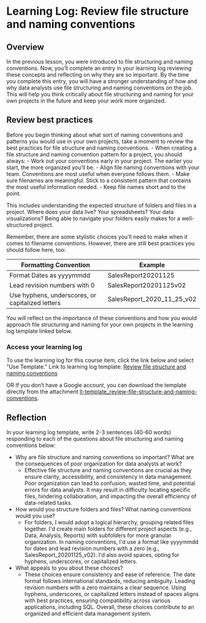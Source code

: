 # Learning Log: Review file structure and naming conventions

## Overview

In the previous lesson, you were introduced to file structuring and naming conventions. Now, you’ll complete an entry in your learning log reviewing these concepts and reflecting on why they are so important. By the time you complete this entry, you will have a stronger understanding of how and why data analysts use file structuring and naming conventions on the job. This will help you think critically about file structuring and naming for your own projects in the future and keep your work more organized.

## Review best practices

Before you begin thinking about what sort of naming conventions and patterns you would use in your own projects, take a moment to review the best practices for file structure and naming conventions.
    - When creating a file structure and naming convention pattern for a project, you should always:
    - Work out your conventions early in your project. The earlier you start, the more organized you’ll be. 
    - Align file naming conventions with your team. Conventions are most useful when everyone follows them.
    - Make sure filenames are meaningful. Stick to a consistent pattern that contains the most useful information needed.
    - Keep file names short and to the point.

This includes understanding the expected structure of folders and files in a project. Where does your data live? Your spreadsheets? Your data visualizations? Being able to navigate your folders easily makes for a well-structured project. 

Remember, there are some stylistic choices you’ll need to make when it comes to filename conventions. However, there are still best practices you should follow here, too:

|Formatting Convention|Example|
|---------------------|-------|
|Format Dates as yyyymmdd|SalesReport20201125|
|Lead revision numbers with 0|SalesReport20201125v02|
|Use hyphens, underscores, or capitalized letters|SalesReport_2020_11_25_v02|

You will reflect on the importance of these conventions and how you would approach file structuring and naming for your own projects in the learning log template linked below.

### Access your learning log

To use the learning log for this course item, click the link below and select “Use Template.”
Link to learning log template: [Review file structure and naming conventions](https://docs.google.com/document/d/1hIpY8BLiIu2uYoq3iu-cnIDbDGxE7zC9HmA8Na9XFFg/template/preview)

OR If you don’t have a Google account, you can download the template directly from the attachment [ll-template_review-file-structure-and-naming-conventions](./resources/ll-template_review-file-structure-and-naming-conventions.docx).

## Reflection

In your learning log template, write 2-3 sentences (40-60 words) responding to each of the questions about file structuring and naming conventions below:

- Why are file structure and naming conventions so important? What are the consequences of poor organization for data analysts at work?
  - Effective file structure and naming conventions are crucial as they ensure clarity, accessibility, and consistency in data management. Poor organization can lead to confusion, wasted time, and potential errors for data analysts. It may result in difficulty locating specific files, hindering collaboration, and impacting the overall efficiency of data-related tasks.
- How would you structure folders and files? What naming conventions would you use?
  - For folders, I would adopt a logical hierarchy, grouping related files together. I'd create main folders for different project aspects (e.g., Data, Analysis, Reports) with subfolders for more granular organization. In naming conventions, I'd use a format like yyyymmdd for dates and lead revision numbers with a zero (e.g., SalesReport_20201125_v02). I'd also avoid spaces, opting for hyphens, underscores, or capitalized letters.
- What appeals to you about these choices?
  - These choices ensure consistency and ease of reference. The date format follows international standards, reducing ambiguity. Leading revision numbers with a zero maintains a clear sequence. Using hyphens, underscores, or capitalized letters instead of spaces aligns with best practices, ensuring compatibility across various applications, including SQL. Overall, these choices contribute to an organized and efficient data management system.

